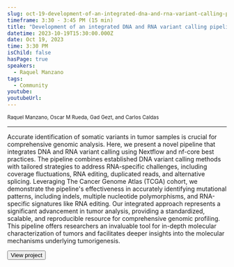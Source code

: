 ```yaml
---
slug: oct-19-development-of-an-integrated-dna-and-rna-variant-calling-pipeline
timeframe: 3:30 - 3:45 PM (15 min)
title: "Development of an integrated DNA and RNA variant calling pipeline"
datetime: 2023-10-19T15:30:00.000Z
date: Oct 19, 2023
time: 3:30 PM
isChild: false
hasPage: true
speakers:
  - Raquel Manzano
tags:
  - Community
youtube: 
youtubeUrl: 
---
```


<div className="mb-4">
  <small className="typo-small">
Raquel Manzano, Oscar M Rueda, Gad Gezt, and Carlos Caldas
  </small>
</div>

<hr className="border-t border-gray-50 mb-4 opacity-20" />

Accurate identification of somatic variants in tumor samples is crucial for comprehensive genomic analysis. Here, we present a novel pipeline that integrates DNA and RNA variant calling using Nextflow and nf-core best practices. The pipeline combines established DNA variant calling methods with tailored strategies to address RNA-specific challenges, including coverage fluctuations, RNA editing, duplicated reads, and alternative splicing. Leveraging The Cancer Genome Atlas (TCGA) cohort, we demonstrate the pipeline's effectiveness in accurately identifying mutational patterns, including indels, multiple nucleotide polymorphisms, and RNA-specific signatures like RNA editing. Our integrated approach represents a significant advancement in tumor analysis, providing a standardized, scalable, and reproducible resource for comprehensive genomic profiling. This pipeline offers researchers an invaluable tool for in-depth molecular characterization of tumors and facilitates deeper insights into the molecular mechanisms underlying tumorigenesis.

<div>
  <Button to="https://github.com/nf-core/rnadnavar" variant="secondary" size="md" arrow>
    View project
  </Button>
</div>
